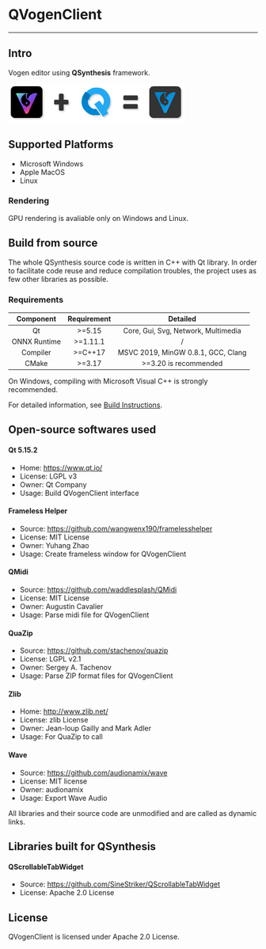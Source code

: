# QVogenClient

---

## Intro

Vogen editor using **QSynthesis** framework.

![Display](./docs/images/vogen-plus.png)

## Supported Platforms

+ Microsoft Windows
+ Apple MacOS
+ Linux

### Rendering

GPU rendering is avaliable only on Windows and Linux.

## Build from source

The whole QSynthesis source code is written in C++ with Qt library. In order to facilitate code reuse and reduce compilation troubles, the project uses as few other libraries as possible.

### Requirements

| Component    | Requirement | Detailed                               |
| :----:       | :----:      | :----:                                 |
| Qt           | >=5.15      | Core, Gui, Svg, Network, Multimedia    |
| ONNX Runtime | >=1.11.1    | /                                      |
| Compiler     | >=C++17     | MSVC 2019, MinGW 0.8.1, GCC, Clang     |
| CMake        | >=3.17      | >=3.20 is recommended                  |

On Windows, compiling with Microsoft Visual C++ is strongly recommended.

For detailed information, see [Build Instructions](./docs/build-insturctions.md).

## Open-source softwares used

#### Qt 5.15.2
+ Home: https://www.qt.io/
+ License: LGPL v3
+ Owner: Qt Company
+ Usage: Build QVogenClient interface

#### Frameless Helper
+ Source: https://github.com/wangwenx190/framelesshelper
+ License: MIT License
+ Owner: Yuhang Zhao
+ Usage: Create frameless window for QVogenClient

#### QMidi
+ Source: https://github.com/waddlesplash/QMidi
+ License: MIT License
+ Owner: Augustin Cavalier
+ Usage: Parse midi file for QVogenClient

#### QuaZip
+ Source: https://github.com/stachenov/quazip
+ License: LGPL v2.1
+ Owner: Sergey A. Tachenov
+ Usage: Parse ZIP format files for QVogenClient

#### Zlib
+ Home: http://www.zlib.net/
+ License: zlib License
+ Owner: Jean-loup Gailly and Mark Adler
+ Usage: For QuaZip to call

#### Wave
+ Source: https://github.com/audionamix/wave
+ License: MIT license
+ Owner: audionamix
+ Usage: Export Wave Audio

All libraries and their source code are unmodified and are called as dynamic links.

## Libraries built for QSynthesis

#### QScrollableTabWidget

+ Source: https://github.com/SineStriker/QScrollableTabWidget
+ License: Apache 2.0 License

## License

QVogenClient is licensed under Apache 2.0 License.